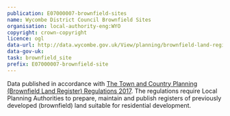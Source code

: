 ```yaml
---
publication: E07000007-brownfield-sites
name: Wycombe District Council Brownfield Sites
organisation: local-authority-eng:WYO
copyright: crown-copyright
licence: ogl
data-url: http://data.wycombe.gov.uk/View/planning/brownfield-land-register#
data-gov-uk: 
task: brownfield_site
prefix: E07000007-brownfield-site
---
```


Data published in accordance with [The Town and Country Planning (Brownfield Land Register) Regulations 2017](http://www.legislation.gov.uk/uksi/2017/403/contents/made).
The regulations require Local Planning Authorities to prepare, maintain and publish registers of previously developed (brownfield) land suitable for residential development.

